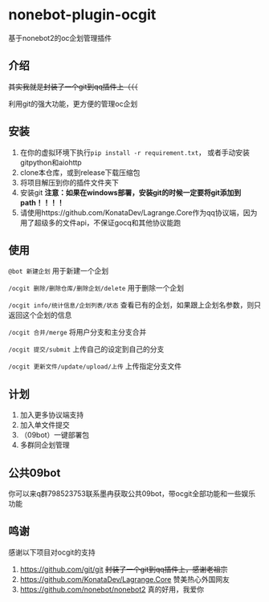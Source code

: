 # nonebot-plugin-ocgit
基于nonebot2的oc企划管理插件
## 介绍
~~其实我就是封装了一个git到qq插件上（（（~~

利用git的强大功能，更方便的管理oc企划

## 安装
1. 在你的虚拟环境下执行`pip install -r requirement.txt`， 或者手动安装gitpython和aiohttp
2. clone本仓库，或到release下载压缩包
3. 将项目解压到你的插件文件夹下
4. 安装git **注意：如果在windows部署，安装git的时候一定要将git添加到path！！！！**
5. 请使用https://github.com/KonataDev/Lagrange.Core作为qq协议端，因为用了超级多的文件api，不保证gocq和其他协议能跑

## 使用
`@bot 新建企划`
用于新建一个企划

`/ocgit 删除/删除仓库/删除企划/delete`
用于删除一个企划

`/ocgit info/统计信息/企划列表/状态`
查看已有的企划，如果跟上企划名参数，则只返回这个企划的信息

`/ocgit 合并/merge`
将用户分支和主分支合并

`/ocgit 提交/submit`
上传自己的设定到自己的分支

`/ocgit 更新文件/update/upload/上传`
上传指定分支文件

## 计划
1. 加入更多协议端支持
2. 加入单文件提交
3. （09bot）一键部署包
4. 多群同企划管理

## 公共09bot

你可以来q群798523753联系墨冉获取公共09bot，带ocgit全部功能和一些娱乐功能

## 鸣谢
感谢以下项目对ocgit的支持
1. https://github.com/git/git ~~封装了一个git到qq插件上，感谢老祖宗~~
2. https://github.com/KonataDev/Lagrange.Core 赞美热心外国网友
3. https://github.com/nonebot/nonebot2 真的好用，我爱你

